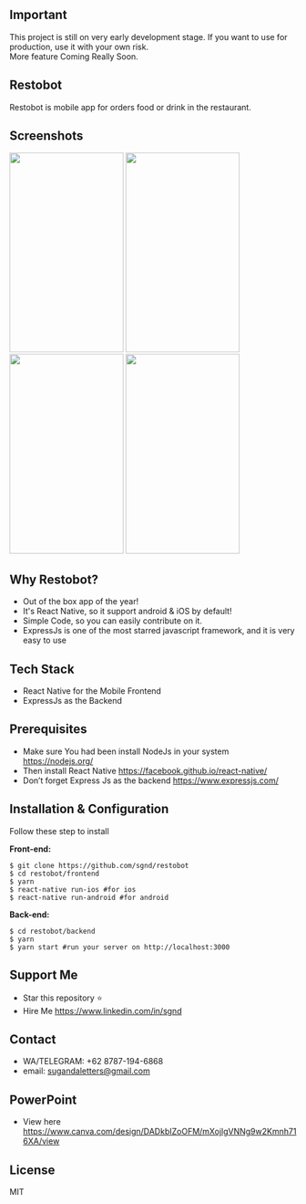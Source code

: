 ## Important
This project is still on very early development stage. If you want to use for production, use it with your own risk.
<br>More feature Coming Really Soon.

## Restobot
Restobot is mobile app for orders food or drink in the restaurant.  

## Screenshots

<p float="left">
  <img src="https://sgnd.github.io/projects/restobot/screens/one.png" width="200" height="350"/>

  <img src="https://sgnd.github.io/projects/restobot/screens/two.png" width="200" height="350"/>

  <img src="https://sgnd.github.io/projects/restobot/screens/three.png" width="200" height="350"/>

  <img src="https://sgnd.github.io/projects/restobot/screens/four.png" width="200" height="350"/>
</p>

## Why Restobot?
* Out of the box app of the year!
* It's React Native, so it support android & iOS by default!
* Simple Code, so you can easily contribute on it.
* ExpressJs is one of the most starred javascript framework, and it is very easy to use

## Tech Stack
* React Native for the Mobile Frontend
* ExpressJs as the Backend

## Prerequisites
* Make sure You had been install NodeJs in your system https://nodejs.org/
* Then install React Native https://facebook.github.io/react-native/
* Don’t forget Express Js as the backend https://www.expressjs.com/

## Installation & Configuration
Follow these step to install

**Front-end:**
```
$ git clone https://github.com/sgnd/restobot
$ cd restobot/frontend
$ yarn
$ react-native run-ios #for ios
$ react-native run-android #for android
```

**Back-end:**
```
$ cd restobot/backend
$ yarn
$ yarn start #run your server on http://localhost:3000
```

## Support Me
* Star this repository :star:
* Hire Me https://www.linkedin.com/in/sgnd

## Contact 
* WA/TELEGRAM: +62 8787-194-6868
* email: sugandaletters@gmail.com

## PowerPoint
* View here https://www.canva.com/design/DADkbIZoOFM/mXojlgVNNg9w2Kmnh716XA/view

## License
MIT
